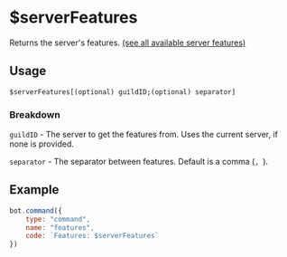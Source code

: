 # $serverFeatures
Returns the server's features. [(see all available server features)](https://djs-bdscript.gitbook.io/docs/properties/server-features)

## Usage
```
$serverFeatures[(optional) guildID;(optional) separator]
```

### Breakdown
`guildID` - The server to get the features from. Uses the current server, if none is provided.

`separator` - The separator between features. Default is a comma (`, `).

## Example
```js
bot.command({
    type: "command",
    name: "features",
    code: `Features: $serverFeatures`
})
```
